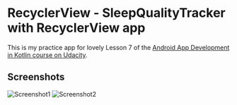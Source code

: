 # RecyclerView - SleepQualityTracker with RecyclerView app

This is my practice app for lovely Lesson 7 of the [Android App Development in Kotlin course on Udacity](https://classroom.udacity.com/courses/ud9012/).

## Screenshots

![Screenshot1](screenshots/sleep_tracker_recycler_home.png)
![Screenshot2](screenshots/sleep_tracker_recycler_detail.png)
